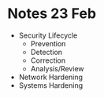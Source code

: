 # Notes 23 Feb

- Security Lifecycle
  - Prevention
  - Detection
  - Correction
  - Analysis/Review
- Network Hardening
- Systems Hardening
